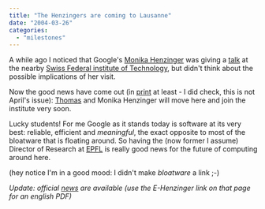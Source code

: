 ```yaml
---
title: "The Henzingers are coming to Lausanne"
date: "2004-03-26"
categories: 
  - "milestones"
---
```


A while ago I noticed that Google's [Monika Henzinger](http://www.henzinger.com/monika/) was giving a [talk](http://ic.epfl.ch/page6879.html) at the nearby [Swiss Federal institute of Technology](http://www.epfl.ch), but didn't think about the possible implications of her visit.

Now the good news have come out (in [print](http://www.hebdo.ch/) at least - I did check, this is not April's issue): [Thomas](http://www-cad.eecs.berkeley.edu/~tah/) and Monika Henzinger will move here and join the institute very soon.

Lucky students! For me Google as it stands today is software at its very best: reliable, efficient and _meaningful_, the exact opposite to most of the bloatware that is floating around. So having the (now former I assume) Director of Research at [EPFL](http://www.epfl.ch) is really good news for the future of computing around here.

(hey notice I'm in a good mood: I didn't make _bloatware_ a link ;-)

_Update: official [news](http://actualites.epfl.ch/index.php?module=Presseinfo&func=display_com&id=148&return_func=view_com&year=2004) are available (use the E-Henzinger link on that page for an english PDF)_

